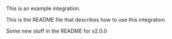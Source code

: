 This is an example integration.

This is the README file that describes how to use this integration.

Some new stuff in the README for v2.0.0

